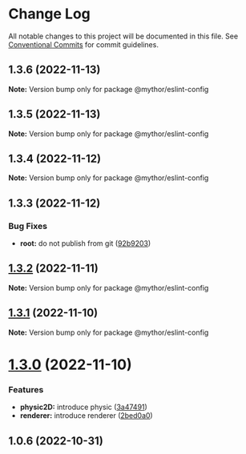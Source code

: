 # Change Log

All notable changes to this project will be documented in this file.
See [Conventional Commits](https://conventionalcommits.org) for commit guidelines.

## 1.3.6 (2022-11-13)

**Note:** Version bump only for package @mythor/eslint-config

## 1.3.5 (2022-11-13)

**Note:** Version bump only for package @mythor/eslint-config

## 1.3.4 (2022-11-12)

**Note:** Version bump only for package @mythor/eslint-config

## 1.3.3 (2022-11-12)

### Bug Fixes

- **root:** do not publish from git ([92b9203](https://github.com/desaintvincent/mythor/commit/92b920302e85ccf1d91dcabf2351ed5c4d92f249))

## [1.3.2](https://github.com/desaintvincent/mythor/compare/@mythor/eslint-config@1.3.1...@mythor/eslint-config@1.3.2) (2022-11-11)

**Note:** Version bump only for package @mythor/eslint-config

## [1.3.1](https://github.com/desaintvincent/mythor/compare/@mythor/eslint-config@1.3.0...@mythor/eslint-config@1.3.1) (2022-11-10)

**Note:** Version bump only for package @mythor/eslint-config

# [1.3.0](https://github.com/desaintvincent/mythor/compare/@mythor/eslint-config@1.0.2...@mythor/eslint-config@1.3.0) (2022-11-10)

### Features

- **physic2D:** introduce physic ([3a47491](https://github.com/desaintvincent/mythor/commit/3a47491857e2e7aeeb798f1cf13f4f97903389f7))
- **renderer:** introduce renderer ([2bed0a0](https://github.com/desaintvincent/mythor/commit/2bed0a0a84108edef6291d5a3de201e284e36f4c))

## 1.0.6 (2022-10-31)
